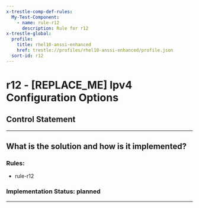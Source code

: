 ```yaml
---
x-trestle-comp-def-rules:
  My-Test-Component:
    - name: rule-r12
      description: Rule for r12
x-trestle-global:
  profile:
    title: rhel10-anssi-enhanced
    href: trestle://profiles/rhel10-anssi-enhanced/profile.json
  sort-id: r12
---
```


# r12 - \[REPLACE_ME\] Ipv4 Configuration Options

## Control Statement

______________________________________________________________________

## What is the solution and how is it implemented?

<!-- For implementation status enter one of: implemented, partial, planned, alternative, not-applicable -->

<!-- Note that the list of rules under ### Rules: is read-only and changes will not be captured after assembly to JSON -->

<!-- Add control implementation description here for control: r12 -->

### Rules:

  - rule-r12

### Implementation Status: planned

______________________________________________________________________
